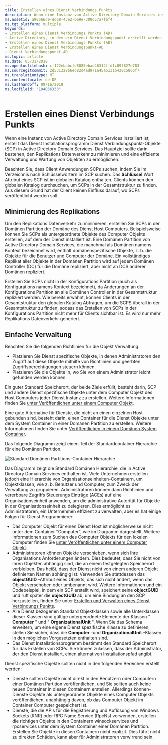 ```yaml
---
title: Erstellen eines Dienst Verbindungs Punkts
description: Wenn eine Instanz von Active Directory Domain Services installiert ist, erstellt das Dienst Installationsprogramm Dienst Verbindungspunkt-Objekte (SCP) in Active Directory Domain Services.
ms.assetid: a90566d9-dd68-43e2-be9e-300d57a7fbf4
ms.tgt_platform: multiple
keywords:
- Erstellen eines Dienst Verbindungs Punkts (AD)
- Active Directory, in dem ein Dienst Verbindungspunkt erstellt werden soll
- Erstellen eines Dienst Verbindungs Punkts (AD)
- Erstellen eines Dienst Verbindungspunkt-AD
- Dienst Verbindungspunkt-AD
ms.topic: article
ms.date: 05/31/2018
ms.openlocfilehash: cf122ebabcfd8085ebad46314ffd1c09f827e783
ms.sourcegitcommit: 2d531328b6ed82d4ad971a45a5131b430c5866f7
ms.translationtype: MT
ms.contentlocale: de-DE
ms.lasthandoff: 09/16/2019
ms.locfileid: "104036333"
---
```

# <a name="where-to-create-a-service-connection-point"></a>Erstellen eines Dienst Verbindungs Punkts

Wenn eine Instanz von Active Directory Domain Services installiert ist, erstellt das Dienst Installationsprogramm Dienst Verbindungspunkt-Objekte (SCP) in Active Directory Domain Services. Das Hauptziel sollte darin bestehen, den Replikations Datenverkehr zu minimieren und eine effiziente Verwaltung und Wartung von Objekten zu ermöglichen.

Beachten Sie, dass Client Anwendungen SCPs suchen, indem Sie im Verzeichnis nach Schlüsselwörtern im SCP suchen. Das **Schlüssel** Wort Attribut eines SCP ist im globalen Katalog enthalten. Clients können den globalen Katalog durchsuchen, um SCPs in der Gesamtstruktur zu finden. Aus diesem Grund hat der Client keinen Einfluss darauf, wo SCPs veröffentlicht werden soll.

## <a name="minimize-replication-traffic"></a>Minimierung des Replikations

Um den Replikations Datenverkehr zu minimieren, erstellen Sie SCPs in der Domänen Partition der Domäne des Dienst Host Computers. Beispielsweise können Sie SCPs als untergeordnete Objekte des Computer Objekts erstellen, auf dem der Dienst installiert ist. Eine Domänen Partition von Active Directory Domain Services, die manchmal als Domänen namens Kontext bezeichnet wird, enthält domänenspezifische Objekte, z. b. die Objekte für die Benutzer und Computer der Domäne. Ein vollständiges Replikat aller Objekte in der Domänen Partition wird auf jedem Domänen Controller (DC) für die Domäne repliziert, aber nicht an DCS anderer Domänen repliziert.

Erstellen Sie SCPs nicht in der Konfigurations Partition (auch als Konfigurations namens Kontext bezeichnet), da Änderungen an der Konfigurations Partition an alle Domänen Controller in der Gesamtstruktur repliziert werden. Wie bereits erwähnt, können Clients in der Gesamtstruktur den globalen Katalog Abfragen, um die SCPS überall in der Gesamtstruktur zu finden, sodass das Erstellen von SCPs in der Konfigurations Partition nicht mehr für Clients sichtbar ist. Es wird nur mehr Replikations Datenverkehr generiert.

## <a name="ease-of-administration"></a>Einfache Verwaltung

Beachten Sie die folgenden Richtlinien für die Objekt Verwaltung:

-   Platzieren Sie Dienst spezifische Objekte, in denen Administratoren den Zugriff auf diese Objekte mithilfe von Richtlinien und geerbten Zugriffsberechtigungen steuern können.
-   Platzieren Sie die Objekte in, wo Sie von einem Administrator leicht gefunden werden können.

Ein guter Standard Speicherort, der beide Ziele erfüllt, besteht darin, SCP und andere Dienst spezifische Objekte unter dem Computer Objekt des Host Computers jeder Dienst Instanz zu erstellen. Weitere Informationen finden Sie [unter Veröffentlichen unter einem Computer Objekt](publishing-under-a-computer-object.md).

Eine gute Alternative für Dienste, die nicht an einen einzelnen Host gebunden sind, besteht darin, einen Container für die Dienst Objekte unter dem System Container in einer Domänen Partition zu erstellen. Weitere Informationen finden Sie unter [Veröffentlichen in einem Domänen System Container](publishing-in-a-domain-system-container.md).

Das folgende Diagramm zeigt einen Teil der Standardcontainer Hierarchie für eine Domänen Partition.

![Standard Domänen Partitions-Container Hierarchie](images/domain-container-heirarchy.png)

Das Diagramm zeigt die Standard Domänen Hierarchie, die in Active Directory Domain Services enthalten ist. Viele Unternehmen erstellen jedoch eine Hierarchie von Organisationseinheiten-Containern, um Objektklassen, wie z. b. Benutzer und Computer, zum Zweck der Verwaltung zu gruppieren. Administratoren können dann Richtlinien und vererbbare Zugriffs Steuerungs Einträge (ACEs) auf eine Organisationseinheit anwenden, um die administrative Autorität für Objekte in der Organisationseinheit zu delegieren. Dies ermöglicht es Administratoren, ein Unternehmen effizient zu verwalten, aber es hat einige Folgen für Dienst Programmierer:

-   Das Computer Objekt für einen Dienst Host ist möglicherweise nicht unter dem Container "Computer", wie im Diagramm dargestellt. Weitere Informationen zum Suchen des Computer Objekts für den lokalen Computer finden Sie [unter Veröffentlichen unter einem Computer Objekt](publishing-under-a-computer-object.md).
-   Administratoren können Objekte verschieben, wenn sich Ihre Organisations Anforderungen ändern. Dies bedeutet, dass Sie nicht von ihren Objekten abhängig sind, die an einem festgelegten Speicherort verbleiben. Das heißt, dass der Dienst nicht von einem anderen Objekt definierten Namen abhängig ist. Verwenden Sie stattdessen das **objectGUID** -Attribut eines Objekts, das sich nicht ändert, wenn das Objekt verschoben oder umbenannt wird. Weitere Informationen und ein Codebeispiel, in dem ein SCP erstellt wird, speichert seine **objectGUID** und ruft später die **objectGUID** ab, um eine Bindung an den SCP herzustellen, finden Sie unter [Erstellen und Verwalten eines Dienst Verbindungs Punkts](creating-and-maintaining-a-service-connection-point.md).
-   Alle Dienst bezogenen Standard Objektklassen sowie alle Unterklassen dieser Klassen sind gültige untergeordnete Elemente der Klassen " **Computer** " und " **OrganizationalUnit** ". Wenn Sie das Schema erweitern, um eine eigene Dienst spezifische Klasse zu definieren, stellen Sie sicher, dass die **Computer** -und **OrganizationalUnit** -Klassen in den möglichen Vorgesetzten enthalten sind.
-   Das Dienst Installationsprogramm bestimmt den Standard Speicherort für das Erstellen von SCPs. Sie können zulassen, dass der Administrator, der den Dienst installiert, einen alternativen Installationspfad angibt.

Dienst spezifische Objekte sollten nicht in den folgenden Bereichen erstellt werden:

-   Dienste sollten Objekte nicht direkt in den Benutzern oder Computern einer Domänen Partition veröffentlichen, und Sie sollten auch keine neuen Container in diesen Containern erstellen. Allerdings können-Dienste Objekte als untergeordnete Objekte eines Computer Objekts veröffentlichen, unabhängig davon, ob das Computer Objekt im Container Computer gespeichert ist.
-   Dienste, die die APIs für die Registrierung und Auflösung von Windows Sockets (RNR) oder RPC Name Service (RpcNs) verwenden, erstellen die richtigen Objekte in den Containern winsockservices und rpcservices unter dem System Container einer Domänen Partition. Erstellen Sie Objekte in diesen Containern nicht explizit. Dies führt nicht zu direkten Schäden, kann aber für Administratoren verwirrend sein.

 

 




